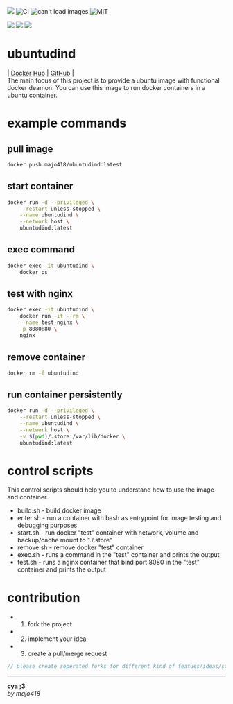 
[![](https://img.shields.io/docker/image-size/majo418/ubuntudind)](https://hub.docker.com/r/majo418/ubuntudind)
![CI](https://github.com/majo418/ubuntudind/workflows/Image/badge.svg)
![can't load images](https://img.shields.io/badge/dynamic/json?style=plastic&color=orange&label=UnixTime&query=unixtime&suffix=sec&url=http%3A%2F%2Fworldtimeapi.org%2Fapi%2Ftimezone%2FEtc%2FUTC)
![MIT](https://img.shields.io/badge/license-MIT-blue.svg)

![](https://img.shields.io/badge/dynamic/json?color=darkred&label=open%20issues&query=open_issues&suffix=x&url=https%3A%2F%2Fapi.github.com%2Frepos%2Fmajo418%2Fubuntudind)
![](https://img.shields.io/badge/dynamic/json?color=navy&label=forks&query=forks&suffix=x&url=https%3A%2F%2Fapi.github.com%2Frepos%2Fmajo418%2Fubuntudind)
![](https://img.shields.io/badge/dynamic/json?color=green&label=subscribers&query=subscribers_count&suffix=x&url=https%3A%2F%2Fapi.github.com%2Frepos%2Fmajo418%2Fubuntudind)

# ubuntudind
|
[Docker Hub](https://hub.docker.com/r/majo418/ubuntudind)
|
[GitHub](https://github.com/majo418/ubuntudind)
|  
The main focus of this project is to provide a ubuntu image with functional docker deamon.
You can use this image to run docker containers in a ubuntu container.

# example commands
## pull image
```sh
docker push majo418/ubuntudind:latest
```
## start container
```sh
docker run -d --privileged \
    --restart unless-stopped \
    --name ubuntudind \
    --network host \
    ubuntudind:latest
```
## exec command
```sh
docker exec -it ubuntudind \
    docker ps
```
## test with nginx
```sh
docker exec -it ubuntudind \
    docker run -it --rm \
    --name test-nginx \
    -p 8080:80 \
    nginx
```
## remove container
```sh
docker rm -f ubuntudind
```
## run container persistently
```sh
docker run -d --privileged \
    --restart unless-stopped \
    --name ubuntudind \
    --network host \
    -v $(pwd)/.store:/var/lib/docker \
    ubuntudind:latest
```

# control scripts
This control scripts should help you to understand how to use the image and container.
 - build.sh - build docker image
 - enter.sh - run a container with bash as entrypoint for image testing and debugging purposes
 - start.sh - run docker "test" container with network, volume and backup/cache mount to "./.store"
 - remove.sh - remove docker "test" container
 - exec.sh - runs a command in the "test" container and prints the output
 - test.sh - runs a nginx container that bind port 8080 in the "test" container and prints the output

# contribution
 - 1. fork the project
 - 2. implement your idea
 - 3. create a pull/merge request
```ts
// please create seperated forks for different kind of featues/ideas/structure changes/implementations
```

---
**cya ;3**  
*by majo418*


